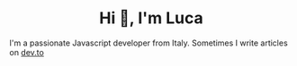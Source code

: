 <h1 align="center">Hi 👋, I'm Luca</h1>

I'm a passionate Javascript developer from Italy. Sometimes I write articles on [dev.to](https://dev.to/the_previ)
<br>

